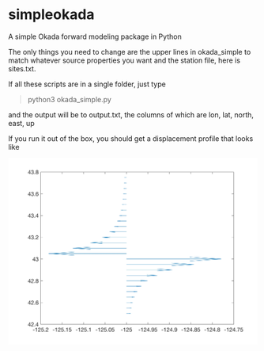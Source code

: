 # simpleokada
A simple Okada forward modeling package in Python


The only things you need to change are the upper lines in okada_simple to match whatever source properties you want 
and the station file, here is sites.txt.

If all these scripts are in a single folder, just type

> python3 okada_simple.py

and the output will be to output.txt, the columns of which are lon, lat, north, east, up

If you run it out of the box, you should get a displacement profile that looks like

![Example Figure](example.jpg)

